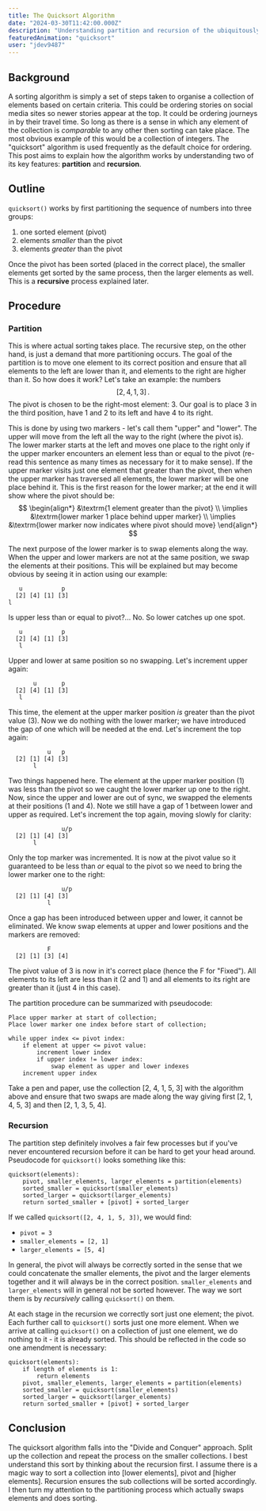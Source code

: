 ```yaml
---
title: The Quicksort Algorithm
date: "2024-03-30T11:42:00.000Z"
description: "Understanding partition and recursion of the ubiquitously used sorting algorithm"
featuredAnimation: "quicksort"
user: "jdev9487"
---
```


## Background
A sorting algorithm is simply a set of steps taken to organise a collection of elements based on certain criteria. This could be ordering stories on social media sites so newer stories appear at the top. It could be ordering journeys in by their travel time. So long as there is a sense in which any element of the collection is *comparable* to any other then sorting can take place. The most obvious example of this would be a collection of integers. The "quicksort" algorithm is used frequently as the default choice for ordering. This post aims to explain how the algorithm works by understanding two of its key features: **partition** and **recursion**.

## Outline
`quicksort()` works by first partitioning the sequence of numbers into three groups:

1. one sorted element (pivot)
2. elements *smaller* than the pivot
3. elements *greater* than the pivot

Once the pivot has been sorted (placed in the correct place), the smaller elements get sorted by the same process, then the larger elements as well. This is a **recursive** process explained later.

## Procedure

### Partition
This is where actual sorting takes place. The recursive step, on the other hand, is just a demand that more partitioning occurs. The goal of the partition is to move one element to its correct position and ensure that all elements to the left are lower than it, and elements to the right are higher than it. So how does it work? Let's take an example: the numbers
$$
[2, 4, 1, 3]\,.
$$
The pivot is chosen to be the right-most element: $3$. Our goal is to place $3$ in the third position, have $1$ and $2$ to its left and have $4$ to its right.

This is done by using two markers - let's call them "upper" and "lower". The upper will move from the left all the way to the right (where the pivot is). The lower marker starts at the left and moves one place to the right only if the upper marker encounters an element less than or equal to the pivot (re-read this sentence as many times as necessary for it to make sense). If the upper marker visits just one element that greater than the pivot, then when the upper marker has traversed all elements, the lower marker will be one place behind it. This is the first reason for the lower marker; at the end it will show where the pivot should be:
$$
\begin{align*}
&\textrm{1 element greater than the pivot} \\
\implies 
&\textrm{lower marker 1 place behind upper marker} \\
\implies
&\textrm{lower marker now indicates where pivot should move}
\end{align*}
$$

The next purpose of the lower marker is to swap elements along the way. When the upper and lower markers are not at the same position, we swap the elements at their positions. This will be explained but may become obvious by seeing it in action using our example:

```
   u           p
  [2] [4] [1] [3]
l
```
Is upper less than or equal to pivot?... No. So lower catches up one spot.
```
   u           p
  [2] [4] [1] [3]
   l
```
Upper and lower at same position so no swapping. Let's increment upper again:
```
       u       p
  [2] [4] [1] [3]
   l
```
This time, the element at the upper marker position *is* greater than the pivot value (3). Now we do nothing with the lower marker; we have introduced the gap of one which will be needed at the end. Let's increment the top again:
```
           u   p
  [2] [1] [4] [3]
       l
```
Two things happened here. The element at the upper marker position (1) was less than the pivot so we caught the lower marker up one to the right. Now, since the upper and lower are out of sync, we swapped the elements at their positions (1 and 4). Note we still have a gap of 1 between lower and upper as required. Let's increment the top again, moving slowly for clarity:
```
               u/p
  [2] [1] [4] [3]
       l
```
Only the top marker was incremented. It is now at the pivot value so it guaranteed to be less than *or* equal to the pivot so we need to bring the lower marker one to the right:
```
               u/p
  [2] [1] [4] [3]
           l
```
Once a gap has been introduced between upper and lower, it cannot be eliminated. We know swap elements at upper and lower positions and the markers are removed:
```
           F
  [2] [1] [3] [4]
```
The pivot value of 3 is now in it's correct place (hence the F for "Fixed"). All elements to its left are less than it (2 and 1) and all elements to its right are greater than it (just 4 in this case).

The partition procedure can be summarized with pseudocode:
```
Place upper marker at start of collection;
Place lower marker one index before start of collection;

while upper index <= pivot index:
    if element at upper <= pivot value:
        increment lower index
        if upper index != lower index:
            swap element as upper and lower indexes
    increment upper index
```

Take a pen and paper, use the collection [2, 4, 1, 5, 3] with the algorithm above and ensure that two swaps are made along the way giving first [2, 1, 4, 5, 3] and then [2, 1, 3, 5, 4].

### Recursion
The partition step definitely involves a fair few processes but if you've never encountered recursion before it can be hard to get your head around. Pseudocode for `quicksort()` looks something like this:
```
quicksort(elements):
    pivot, smaller_elements, larger_elements = partition(elements)
    sorted_smaller = quicksort(smaller_elements)
    sorted_larger = quicksort(larger_elements)
    return sorted_smaller + [pivot] + sorted_larger
```
If we called `quicksort([2, 4, 1, 5, 3])`, we would find:

* `pivot = 3`
* `smaller_elements = [2, 1]`
* `larger_elements = [5, 4]`

In general, the pivot will always be correctly sorted in the sense that we could concatenate the smaller elements, the pivot and the larger elements together and it will always be in the correct position. `smaller_elements` and `larger_elements` will in general not be sorted however. The way we sort them is by *recursively* calling `quicksort()` on them.

At each stage in the recursion we correctly sort just one element; the pivot. Each further call to `quicksort()` sorts just one more element. When we arrive at calling `quicksort()` on a collection of just one element, we do nothing to it - it is already sorted. This should be reflected in the code so one amendment is necessary:
```
quicksort(elements):
    if length of elements is 1:
        return elements
    pivot, smaller_elements, larger_elements = partition(elements)
    sorted_smaller = quicksort(smaller_elements)
    sorted_larger = quicksort(larger_elements)
    return sorted_smaller + [pivot] + sorted_larger
```

## Conclusion
The quicksort algorithm falls into the "Divide and Conquer" approach. Split up the collection and repeat the process on the smaller collections. I best understand this sort by thinking about the recursion first. I assume there is a magic way to sort a collection into [lower elements], pivot and [higher elements]. Recursion ensures the sub collections will be sorted accordingly. I then turn my attention to the partitioning process which actually swaps elements and does sorting.
